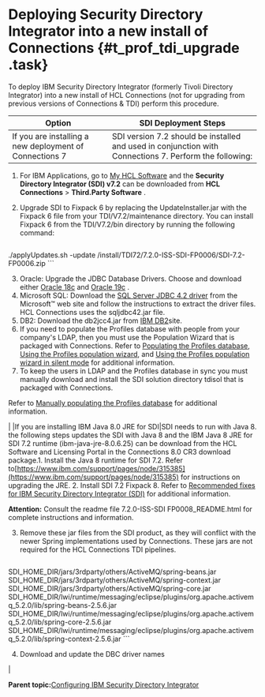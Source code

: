 # Deploying Security Directory Integrator into a new install of Connections {#t_prof_tdi_upgrade .task}

To deploy IBM Security Directory Integrator \(formerly Tivoli Directory Integrator\) into a new install of HCL Connections \(not for upgrading from previous versions of Connections & TDI\) perform this procedure.

|Option|SDI Deployment Steps|
|------|--------------------|
|If you are installing a new deployment of Connections 7|SDI version 7.2 should be installed and used in conjunction with Connections 7. Perform the following:
1.  For IBM Applications, go to [My HCL Software](https://my.hcltechsw.com/) and the **Security Directory Integrator \(SDI\) v7.2** can be downloaded from **HCL Connections** > **Third.Party Software** .
<!--You can download Security Directory Integrator \(SDI\) v7.2 from the [HCL Software License and Download Portal](https://id.hcltechsw.com/login/login.htm?fromURI=%2Fapp%2Fhclcust_licensedownloadportal_1%2Fexk8jshjulHatp2g8357%2Fsso%2Fsaml%3FSAMLRequest%3DhZJPj9MwEMW%252FSuR786%252FabWq1lZJmEZUWtOoCBy6V5UyIF8c2nvG2fHucVMByKSdLz%252B955vfkDYpRO14HGswRfgRASi6jNsjniy0L3nArUCE3YgTkJPlz%252FeGRl2nOnbdkpdXsTeR2QiCCJ2UNSw7tlp2qom6betk2Tbve7%252B9Xy4eHqqmK5apYre%252BasmTJF%252FAY%252FVsW4zGEGOBgkIShKOVlscirRb78VFQ8X%252FP8%252FitL2sigjKA5NRA55FmmunSQmkAOeE6lHTPhXBYVGZBOWkkwCJ09G21F56wnoU9FBpfv1QsOL0G%252FF%252BTKb9XybpUh2mwCZcnextC0xy1ieTVxGbyP50KNLo5TxJJ31kuYi9%252ByXmiECe8pNqRe4Y9S%252Fy5sGhZG8M%252FgX%252BO6n4%252BPf%252BEiB9qezsJD2mu4GCDrwM8V4Ew7gtbWZM4iHQHdtBPbbSYMPlfqd%252F99Y5O9tW%252Bu%252F%252BZj5D20TzYi%252FZyARnGjjiItZkV1i3628mDQgVS9gi6ixhXPew%252BCIj75ACzbXYf%252B%252Bz93vwA%253D%26RelayState%3D%252Fflexnet%252Foperationsportal%252Flogon.do%253Fauthtype%253Dexternal%26SigAlg%3Dhttp%253A%252F%252Fwww.w3.org%252F2001%252F04%252Fxmldsig-more%2523rsa-sha256%26Signature%3DbcwVm81mUebS6wvStlm80sRIkTzTsWpt4MQG4Cr%252B9jTp9UMeRzsqXR%252FvLK6aQ%252FJsbuPous6UDrjBchVvnyGgA0xCgCeM0vfqkwb19y8apczlRrapl5y8mPViWcANrsWanXYlt4ANdDaFlSuFUlMe5R2z%252BOTivwPVSGVwg3Fyv29%252FvwBKNe5zyyGDbSkW7Cw%252FWHgoww5R7KRnjTIoxc0v8Exut9J4MbGP5knox8xRCnESFkpEv9sMFXt%252FRpNJoaKuml3s4hDzSufcvApveF%252BHZM8hzyIIFH3%252FvN5Kn6Frb8eqkkesAd9TJl40OtDxA%252FR3h64JMW3c%252BTXSsyAHaEj%252FjA%253D%253D), in the "WebSphere Application Server 8.5.5 and Select Fix Packs" package.-->
2.  Upgrade SDI to Fixpack 6 by replacing the UpdateInstaller.jar with the Fixpack 6 file from your TDI/V7.2/maintenance directory. You can install Fixpack 6 from the TDI/V7.2/bin directory by running the following command:

    ```
./applyUpdates.sh -update /install/TDI72/7.2.0-ISS-SDI-FP0006/SDI-7.2-FP0006.zip
    ```

3.  Oracle: Upgrade the JDBC Database Drivers. Choose and download either [Oracle 18c](https://www.oracle.com/database/technologies/appdev/jdbc-ucp-183-downloads.html) and [Oracle 19c](https://www.oracle.com/database/technologies/appdev/jdbc-ucp-19-6-c-downloads.htm) .
4.  Microsoft SQL: Download the [SQL Server JDBC 4.2 driver](https://learn.microsoft.com/en-us/sql/connect/jdbc/release-notes-for-the-jdbc-driver?view=sql-server-ver16#42) from the Microsoft™ web site and follow the instructions to extract the driver files. HCL Connections uses the sqljdbc42.jar file.
5.  DB2: Download the db2jcc4.jar from [IBM DB2](https://www.ibm.com/support/pages/db2-jdbc-driver-versions-and-downloads)site.
6.  If you need to populate the Profiles database with people from your company's LDAP, then you must use the Population Wizard that is packaged with Connections. Refer to [Populating the Profiles database](t_prof_install_profiles_db.md), [Using the Profiles population wizard](t_prof_populate.md), and [Using the Profiles population wizard in silent mode](t_silent_population_wizard.md) for additional information.
7.  To keep the users in LDAP and the Profiles database in sync you must manually download and install the SDI solution directory tdisol that is packaged with Connections.

Refer to [Manually populating the Profiles database](t_prof_populate_manual.md) for additional information.


|
|If you are installing IBM Java 8.0 JRE for SDI|SDI needs to run with Java 8. the following steps updates the SDI with Java 8 and the IBM Java 8 JRE for SDI 7.2 runtime \(ibm-java-jre-8.0.6.25\) can be download from the HCL Software and Licensing Portal in the Connections 8.0 CR3 download package.1.  Install the Java 8 runtime for SDI 7.2. Refer to[https://www.ibm.com/support/pages/node/315385](https://www.ibm.com/support/pages/node/315385) for instructions on upgrading the JRE.
2.  Install SDI 7.2 Fixpack 8. Refer to [Recommended fixes for IBM Security Directory Integrator \(SDI\)](https://www.ibm.com/support/pages/recommended-fixes-ibm-tivoli-directory-integrator-tdi-ibm-security-directory-integrator-sdi#ver72) for additional information.

**Attention:** Consult the readme file 7.2.0-ISS-SDI FP0008\_README.html for complete instructions and information.

3.  Remove these jar files from the SDI product, as they will conflict with the newer Spring implementations used by Connections. These jars are not required for the HCL Connections TDI pipelines.

    ``` {#codeblock_s5d_dbg_fvb}
SDI_HOME_DIR/jars/3rdparty/others/ActiveMQ/spring-beans.jar
SDI_HOME_DIR/jars/3rdparty/others/ActiveMQ/spring-context.jar
SDI_HOME_DIR/jars/3rdparty/others/ActiveMQ/spring-core.jar
SDI_HOME_DIR/lwi/runtime/messaging/eclipse/plugins/org.apache.activemq_5.2.0/lib/spring-beans-2.5.6.jar
SDI_HOME_DIR/lwi/runtime/messaging/eclipse/plugins/org.apache.activemq_5.2.0/lib/spring-core-2.5.6.jar
SDI_HOME_DIR/lwi/runtime/messaging/eclipse/plugins/org.apache.activemq_5.2.0/lib/spring-context-2.5.6.jar
    ```

4.  Download and update the DBC driver names

|

**Parent topic:**[Configuring IBM Security Directory Integrator](../install/t_prof_install_tdi.md)

